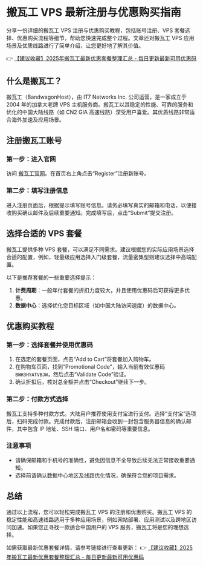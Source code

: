 # 搬瓦工 VPS 最新注册与优惠购买指南

分享一份详细的搬瓦工 VPS 注册与优惠购买教程，包括账号注册、VPS 套餐选择、优惠购买流程等细节，帮助您快速完成整个过程。文章还对搬瓦工 VPS 应用场景及优质线路进行了简单介绍，让您更好地了解其价值。

👉 [【建议收藏】2025年搬瓦工最新优惠套餐整理汇总 - 每日更新最新可用优惠码](https://bit.ly/banwagon)

## 什么是搬瓦工？

搬瓦工（BandwagonHost），由 IT7 Networks Inc. 公司运营，是一家成立于 2004 年的加拿大老牌 VPS 主机服务商。搬瓦工以其稳定的性能、可靠的服务和优化的中国大陆线路（如 CN2 GIA 高速线路）深受用户喜爱。其优质线路非常适合海外加速及应用场景。

## 注册搬瓦工账号

### 第一步：进入官网

访问 [搬瓦工官网](https://bit.ly/banwagon)。在首页右上角点击“Register”注册新账号。

### 第二步：填写注册信息

进入注册页面后，根据提示填写账号信息。请务必填写真实的邮箱和电话，以便接收购买确认邮件及后续重要通知。完成填写后，点击“Submit”提交注册。

## 选择合适的 VPS 套餐

搬瓦工提供多种 VPS 套餐，可以满足不同需求。建议根据您的实际应用场景选择合适的配置，例如，轻量级应用选择入门级套餐，流量密集型则建议选择中高端配置。

以下是推荐套餐的一些重要选择提示：

1. **计费周期**：一般年付套餐的折扣力度较大，并且使用优惠码后可获得更多优惠。
2. **数据中心**：选择优化您目标区域（如中国大陆访问速度）的数据中心。

## 优惠购买教程

### 第一步：选择套餐并使用优惠码

1. 在选定的套餐页面，点击“Add to Cart”将套餐加入购物车。
2. 在购物车页面，找到“Promotional Code”，输入当前有效优惠码 `BWH3HYATVBJW`，然后点击“Validate Code”验证。
3. 确认折扣后，核对总金额并点击“Checkout”继续下一步。

### 第二步：付款方式选择

搬瓦工支持多种付款方式。大陆用户推荐使用支付宝进行支付。选择“支付宝”选项后，扫码完成付款。完成付款后，注册邮箱会收到一封包含服务器信息的确认邮件，其中包含 IP 地址、SSH 端口、用户名和密码等重要信息。

### 注意事项

- 请确保邮箱和手机号的准确性，避免因信息不全导致后续无法正常接收重要通知。
- 选择前请确认数据中心地区及线路优化情况，确保符合您的项目需求。

## 总结

通过以上流程，您可以轻松完成搬瓦工 VPS 的注册和优惠购买。搬瓦工 VPS 的稳定性能和高速线路适用于多种应用场景，例如网站部署、应用测试以及跨地区访问加速。如果您正寻找一款适合中国用户的 VPS 服务，搬瓦工将是您的理想选择。

如需获取最新优惠套餐详情，请参考链接进行查看更新：
👉 [【建议收藏】2025年搬瓦工最新优惠套餐整理汇总 - 每日更新最新可用优惠码](https://bit.ly/banwagon)